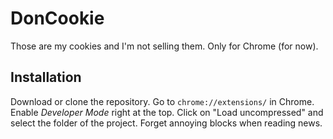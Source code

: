 # DonCookie
Those are my cookies and I'm not selling them. Only for Chrome (for now).

## Installation
Download or clone the repository.
Go to `chrome://extensions/` in Chrome. Enable _Developer Mode_ right at the top.
Click on "Load uncompressed" and select the folder of the project.
Forget annoying blocks when reading news.
